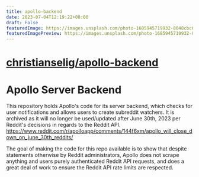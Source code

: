 ```yaml
---
title: apollo-backend
date: 2023-07-04T12:19:22+08:00
draft: False
featuredImage: https://images.unsplash.com/photo-1685945719932-8048cbc68ec2?ixid=M3w0NjAwMjJ8MHwxfHJhbmRvbXx8fHx8fHx8fDE2ODg0NDQyMzh8&ixlib=rb-4.0.3
featuredImagePreview: https://images.unsplash.com/photo-1685945719932-8048cbc68ec2?ixid=M3w0NjAwMjJ8MHwxfHJhbmRvbXx8fHx8fHx8fDE2ODg0NDQyMzh8&ixlib=rb-4.0.3
---
```


# [christianselig/apollo-backend](https://github.com/christianselig/apollo-backend)

# Apollo Server Backend

This repository holds Apollo's code for its server backend, which checks for user notifications and allows users to create subreddit watchers. It is archived as it will no longer be used/updated after June 30th, 2023 per Reddit's decisions in regards to the Reddit API. https://www.reddit.com/r/apolloapp/comments/144f6xm/apollo_will_close_down_on_june_30th_reddits/

The goal of making the code for this repo available is to show that despite statements otherwise by Reddit administrators, Apollo does not scrape anything and users purely authenticated Reddit API requests, and does a great deal of work to ensure the Reddit API rate limits are respected.
